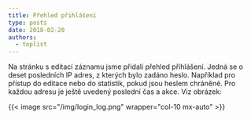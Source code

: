 ```yaml
---
title: Přehled přihlášení
type: posts
date: 2018-02-20
authors:
  - toplist
---
```

Na stránku s editací záznamu jsme přidali přehled příhlášení. Jedná se o deset posledních IP adres, z kterých bylo zadáno heslo. Například pro přístup do editace nebo do statistik, pokud jsou heslem chráněné. Pro každou adresu je ještě uvedený poslední čas a akce. Viz obrázek:

{{< image src="/img/login_log.png" wrapper="col-10 mx-auto" >}}